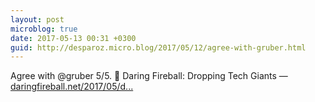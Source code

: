 ```yaml
---
layout: post
microblog: true
date: 2017-05-13 00:31 +0300
guid: http://desparoz.micro.blog/2017/05/12/agree-with-gruber.html
---
```

Agree with @gruber 5/5. 🔗 Daring Fireball: Dropping Tech Giants — [daringfireball.net/2017/05/d...](https://daringfireball.net/2017/05/dropping_tech_giants)
